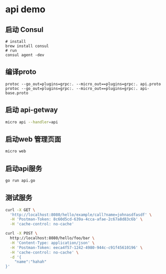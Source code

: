 # api demo
## 启动 Consul
```shell
# install
brew install consul
# run
consul agent -dev
```

## 编译proto
```shell
protoc --go_out=plugins=grpc:. --micro_out==plugins=grpc:. api.proto
protoc --go_out=plugins=grpc:. --micro_out==plugins=grpc:. api-base.proto
```

## 启动 api-getway
```bash
micro api --handler=api
```
## 启动web 管理页面
```bash
micro web
```

## 启动api服务
```bash
go run api.go
```

## 测试服务
```bash
curl -X GET \
  'http://localhost:8080/hello/example/call?name=johnasdfasdf' \
  -H 'Postman-Token: 8c60d5cd-639a-4cca-afae-2c67a8d83c6b' \
  -H 'cache-control: no-cache'
```

```bash
curl -X POST \
  http://localhost:8080/hello/foo/bar \
  -H 'Content-Type: application/json' \
  -H 'Postman-Token: eeca4f57-1242-4980-944c-c91f45610196' \
  -H 'cache-control: no-cache' \
  -d '{
	"name":"hahah"
}'
```
